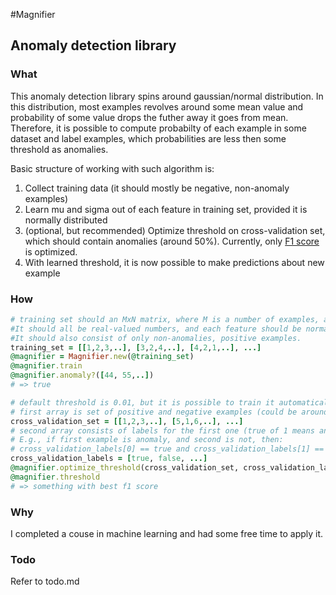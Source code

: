 #Magnifier

## Anomaly detection library

### What
  This anomaly detection library spins around gaussian/normal distribution. In this distribution, most examples revolves around some mean value and probability of some value drops the futher away it goes from mean. Therefore, it is possible to compute probabilty of each example in some dataset and label examples, which probabilities are less then some threshold as anomalies.

  Basic structure of working with such algorithm is:
  1. Collect training data (it should mostly be negative, non-anomaly examples)
  2. Learn mu and sigma out of each feature in training set, provided it is normally distributed
  3. (optional, but recommended) Optimize threshold on cross-validation set, which should contain anomalies (around 50%). Currently, only [F1 score](https://en.wikipedia.org/wiki/F1_score) is optimized.
  4. With learned threshold, it is now possible to make predictions about new example

### How

  ```ruby
  # training set should an MxN matrix, where M is a number of examples, and N is a number of features.
  #It should all be real-valued numbers, and each feature should be normally distributed in order for algorithm to work well.
  #It should also consist of only non-anomalies, positive examples.
  training_set = [[1,2,3,..], [3,2,4,..], [4,2,1,..], ...]
  @magnifier = Magnifier.new(@training_set)
  @magnifier.train
  @magnifier.anomaly?([44, 55,..])
  # => true

  # default threshold is 0.01, but it is possible to train it automatically. It will require 2 arrays:
  # first array is set of positive and negative examples (could be around 40-60% of training set)
  cross_validation_set = [[1,2,3,..], [5,1,6,..], ...]
  # second array consists of labels for the first one (true of 1 means anomaly, false or 0 means non-anomaly), and indexes should match.
  # E.g., if first example is anomaly, and second is not, then:
  # cross_validation_labels[0] == true and cross_validation_labels[1] == false
  cross_validation_labels = [true, false, ...]
  @magnifier.optimize_threshold(cross_validation_set, cross_validation_labels)
  @magnifier.threshold
  # => something with best f1 score
  ```

### Why

  I completed a couse in machine learning and had some free time to apply it.

### Todo

  Refer to todo.md

